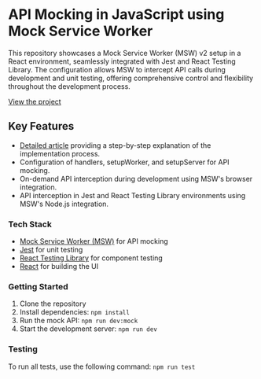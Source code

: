 # API Mocking in JavaScript using Mock Service Worker

This repository showcases a Mock Service Worker (MSW) v2 setup in a React environment, seamlessly integrated with Jest and React Testing Library. The configuration allows MSW to intercept API calls during development and unit testing, offering comprehensive control and flexibility throughout the development process.


[View the project](https://ivstudio.github.io/mock-server-worker/)


## Key Features

- [Detailed article](https://www.ivstudio.com/blog/mock-service-worker) providing a step-by-step explanation of the implementation process.
- Configuration of handlers, setupWorker, and setupServer for API mocking.
- On-demand API interception during development using MSW's browser integration.
- API interception in Jest and React Testing Library environments using MSW's Node.js integration.


### Tech Stack

- [Mock Service Worker (MSW)](https://mswjs.io/) for API mocking
- [Jest](https://jestjs.io/) for unit testing
- [React Testing Library](https://testing-library.com/) for component testing
- [React](https://react.dev/) for building the UI

### Getting Started

1. Clone the repository
2. Install dependencies: `npm install`
3. Run the mock API: `npm run dev:mock`
4. Start the development server: `npm run dev`

### Testing

To run all tests, use the following command: `npm run test`


